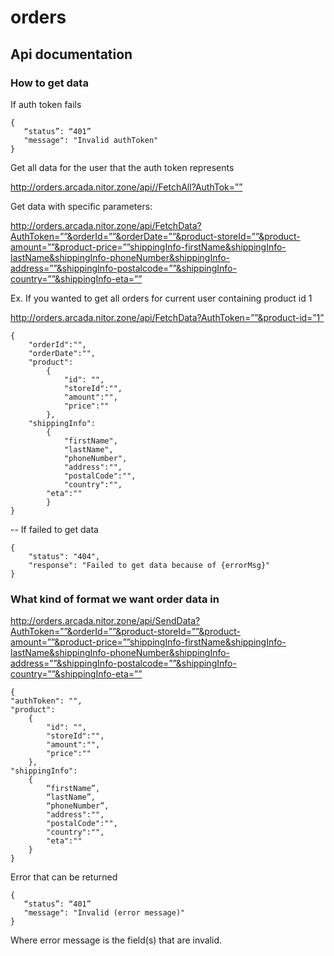 # orders

## Api documentation

### How to get data

If auth token fails
```
{
   “status”: “401”
   "message": "Invalid authToken"
}
```
Get all data for the user that the auth token represents

http://orders.arcada.nitor.zone/api//FetchAll?AuthTok=””

Get data with specific parameters:

http://orders.arcada.nitor.zone/api/FetchData?AuthToken=””&orderId=””&orderDate=””&product-storeId=””&product-amount=””&product-price=””shippingInfo-firstName&shippingInfo-lastName&shippingInfo-phoneNumber&shippingInfo-address=””&shippingInfo-postalcode=””&shippingInfo-country=””&shippingInfo-eta=””

Ex. If you wanted to get all orders for current user containing product id 1

http://orders.arcada.nitor.zone/api/FetchData?AuthToken=””&product-id=”1”
```
{
    "orderId":"",
    "orderDate":"",
    "product":
        {
            "id": "",
            "storeId":"",
            "amount":"",
            "price":""
        },
    "shippingInfo":
        {
            "firstName",
            "lastName",
            "phoneNumber",
            "address":"",
            "postalCode":"",
            "country":"",
	    "eta":""
        }
}

```
--
If failed to get data
```
{
    "status": "404",
    "response": "Failed to get data because of {errorMsg}"
}
```

### What kind of format we want order data in

http://orders.arcada.nitor.zone/api/SendData?AuthToken=””&orderId=””&product-storeId=””&product-amount=””&product-price=””shippingInfo-firstName&shippingInfo-lastName&shippingInfo-phoneNumber&shippingInfo-address=””&shippingInfo-postalcode=””&shippingInfo-country=””&shippingInfo-eta=””

```
{
"authToken": "",
"product":
    {
        "id": "",
        "storeId":"",
        "amount":"",
        "price":""
    },
"shippingInfo":
    {
        “firstName”,
        “lastName”,
        “phoneNumber”,
        "address":"",
        "postalCode":"",
        "country":"",
        "eta":""
    }
}
```

Error that can be returned
```
{
   “status”: “401”
   "message": "Invalid (error message)"
}

```
Where error message is the field(s) that are invalid.
